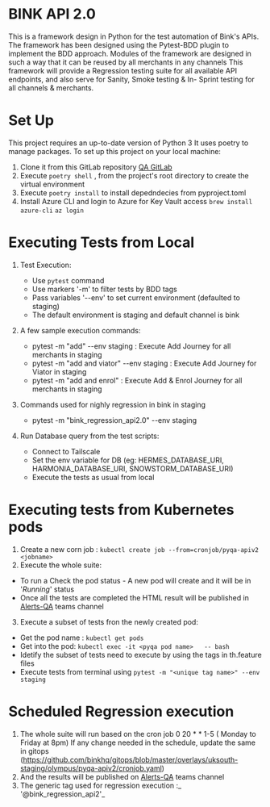 # BINK API 2.0

This is a framework design in Python for the test automation of Bink's APIs.
The framework has been designed using the Pytest-BDD plugin to implement  the BDD approach.
Modules of the framework are designed in such a way that it can be reused by all merchants in any channels
This framework will provide a Regression testing suite for all available API endpoints, and also serve for Sanity,
Smoke testing & In- Sprint testing for all channels & merchants.


# Set Up
This project requires an up-to-date version of Python 3
It uses poetry to manage packages.
To set up this project on your local machine:
1. Clone it from this GitLab repository [QA GitLab](git@git.bink.com:QA/bink-api-v2-automation-suite.git)
2. Execute `poetry shell` ,  from the project's root directory to create the  virtual environment
3. Execute `poetry install` to install depedndecies from pyproject.toml
4. Install Azure CLI and login to Azure for Key Vault access
    `brew install azure-cli`
    `az login`

# Executing Tests from Local

1. Test Execution:
    - Use `pytest` command
    - Use markers '-m' to filter tests by BDD tags
    - Pass variables '--env' to set current environment (defaulted to staging)
    - The default environment is staging and default channel is bink

2. A few sample execution commands:
    - pytest -m "add" --env staging                    : Execute Add Journey for all merchants in staging
    - pytest -m "add and viator" --env staging         : Execute Add Journey for Viator in staging
    - pytest -m "add and enrol"                        : Execute Add & Enrol Journey for all merchants in staging

3. Commands used for nighly regression in bink in staging
    - pytest -m "bink_regression_api2.0" --env staging

4. Run Database query from the test scripts:
   - Connect to Tailscale
   - Set the env variable for DB (eg: HERMES_DATABASE_URI, HARMONIA_DATABASE_URI, SNOWSTORM_DATABASE_URI)
   - Execute the tests as usual from local



# Executing tests from Kubernetes pods

1. Create a new corn job  : `kubectl create job --from=cronjob/pyqa-apiv2 <jobname>`
2. Execute the whole suite:
 - To run a Check the pod status - A new pod will create and it will be in '_Running_' status
 -  Once all the tests are completed the HTML result will be published in [Alerts-QA]([url](https://teams.microsoft.com/l/channel/19%3A80a305fc779e4ec5a01a1796c21b3674%40thread.skype/Alerts%20-%20QA?groupId=bf220ac8-d509-474f-a568-148982784d19&tenantId=a6e2367a-92ea-4e5a-b565-723830bcc095)) teams channel

3. Execute a subset of tests fron the newly created pod:
  - Get the pod name : `kubectl get pods`
  - Get into the pod:  `kubectl exec -it <pyqa pod name>   -- bash`
  - Idetify the subset of tests need to execute by using the tags in th.feature files
  - Execute tests from terminal using `pytest -m "<unique tag name>" --env staging`


# Scheduled Regression execution

1.  The whole suite will run based on the cron job 0 20 * * 1-5 ( Monday to Friday at 8pm)
    If any change needed in the schedule, update the same in gitops (https://github.com/binkhq/gitops/blob/master/overlays/uksouth-staging/olympus/pyqa-apiv2/cronjob.yaml)
2.  And the results will be published on  [Alerts-QA]([url](https://teams.microsoft.com/l/channel/19%3A80a305fc779e4ec5a01a1796c21b3674%40thread.skype/Alerts%20-%20QA?groupId=bf220ac8-d509-474f-a568-148982784d19&tenantId=a6e2367a-92ea-4e5a-b565-723830bcc095)) teams channel
3. The generic tag used for regression execution :_ '@bink_regression_api2'_
